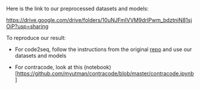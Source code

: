 Here is the link to our preprocessed datasets and models:

https://drive.google.com/drive/folders/10uNJFmIVVM9drIPwm_bdztniN81sjOiP?usp=sharing

To reproduce our result:

- For code2seq, follow the instructions from the original [repo](https://drive.google.com/drive/folders/10uNJFmIVVM9drIPwm_bdztniN81sjOiP?usp=sharing) and use our datasets and models

- For contracode, look at this (notebook)[https://github.com/myutman/contracode/blob/master/contracode.ipynb]
